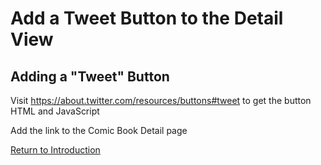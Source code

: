 
# Add a Tweet Button to the Detail View

## Adding a "Tweet" Button

Visit https://about.twitter.com/resources/buttons#tweet to get the button HTML and JavaScript

Add the link to the Comic Book Detail page

[Return to Introduction](README.md)
